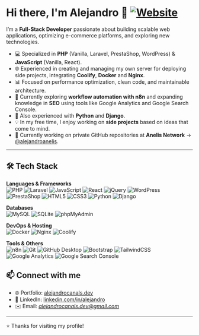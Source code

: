 # Hi there, I'm Alejandro 👋  [![Website](https://img.shields.io/badge/Website-alejandrocanals.dev-2ea44f?style=flat-square&logo=google-chrome&logoColor=white)](https://alejandrocanals.dev)

I’m a **Full-Stack Developer** passionate about building scalable web applications, optimizing e-commerce platforms, and exploring new technologies.  

- 💻 Specialized in **PHP** (Vanilla, Laravel, PrestaShop, WordPress) & **JavaScript** (Vanilla, React).  
- 🌐 Experienced in creating and managing my own server for deploying side projects, integrating **Coolify**, **Docker** and **Nginx**.  
- 📊 Focused on performance optimization, clean code, and maintainable architecture.  
- 🔁 Currently exploring **workflow automation with n8n** and expanding knowledge in **SEO** using tools like Google Analytics and Google Search Console.  
- 🐍 Also experienced with **Python** and **Django**.  
- 💡 In my free time, I enjoy working on **side projects** based on ideas that come to mind.  
- 🔹 Currently working on private GitHub repositories at **Anelis Network** → [@alejandroanelis](https://github.com/alejandroanelis).  

---

## 🛠️ Tech Stack

**Languages & Frameworks**  
![PHP](https://img.shields.io/badge/PHP-777BB4?style=flat-square&logo=php&logoColor=white)
![Laravel](https://img.shields.io/badge/Laravel-FF2D20?style=flat-square&logo=laravel&logoColor=white)
![JavaScript](https://img.shields.io/badge/JavaScript-F7DF1E?style=flat-square&logo=javascript&logoColor=000)
![React](https://img.shields.io/badge/React-61DAFB?style=flat-square&logo=react&logoColor=000)
![jQuery](https://img.shields.io/badge/jQuery-0769AD?style=flat-square&logo=jquery&logoColor=white)
![WordPress](https://img.shields.io/badge/WordPress-21759B?style=flat-square&logo=wordpress&logoColor=white)
![PrestaShop](https://img.shields.io/badge/PrestaShop-DF0067?style=flat-square&logo=prestashop&logoColor=white)
![HTML5](https://img.shields.io/badge/HTML5-E34F26?style=flat-square&logo=html5&logoColor=white)
![CSS3](https://img.shields.io/badge/CSS3-1572B6?style=flat-square&logo=css3&logoColor=white)
![Python](https://img.shields.io/badge/Python-3776AB?style=flat-square&logo=python&logoColor=white)
![Django](https://img.shields.io/badge/Django-092E20?style=flat-square&logo=django&logoColor=white)

**Databases**  
![MySQL](https://img.shields.io/badge/MySQL-4479A1?style=flat-square&logo=mysql&logoColor=white)
![SQLite](https://img.shields.io/badge/SQLite-003B57?style=flat-square&logo=sqlite&logoColor=white)
![phpMyAdmin](https://img.shields.io/badge/phpMyAdmin-6C78AF?style=flat-square&logo=phpmyadmin&logoColor=white)

**DevOps & Hosting**  
![Docker](https://img.shields.io/badge/Docker-2496ED?style=flat-square&logo=docker&logoColor=white)
![Nginx](https://img.shields.io/badge/Nginx-009639?style=flat-square&logo=nginx&logoColor=white)
![Coolify](https://img.shields.io/badge/Coolify-5E60CE?style=flat-square&logo=coolify&logoColor=white)

**Tools & Others**  
![n8n](https://img.shields.io/badge/n8n-1DBA8E?style=flat-square&logo=n8n&logoColor=white)
![Git](https://img.shields.io/badge/Git-F05032?style=flat-square&logo=git&logoColor=white)
![GitHub Desktop](https://img.shields.io/badge/GitHub_Desktop-8034A9?style=flat-square&logo=github&logoColor=white)
![Bootstrap](https://img.shields.io/badge/Bootstrap-7952B3?style=flat-square&logo=bootstrap&logoColor=white)
![TailwindCSS](https://img.shields.io/badge/Tailwind_CSS-06B6D4?style=flat-square&logo=tailwindcss&logoColor=white)
![Google Analytics](https://img.shields.io/badge/Google_Analytics-E37400?style=flat-square&logo=googleanalytics&logoColor=white)
![Google Search Console](https://img.shields.io/badge/Google_Search_Console-458CF5?style=flat-square&logo=googlesearchconsole&logoColor=white)

## 📫 Connect with me  

- 🌐 Portfolio: [alejandrocanals.dev](https://alejandrocanals.dev/)
- 💼 LinkedIn: [linkedin.com/in/alejandro](https://linkedin.com/in/alejandro)  
- ✉️ Email: *alejandrocanals.dev@gmail.com*  

---

⭐️ Thanks for visiting my profile!
